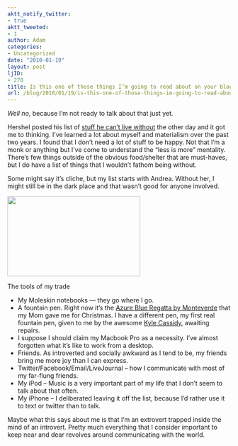 ```yaml
---
aktt_notify_twitter:
- true
aktt_tweeted:
- 1
author: Adam
categories:
- Uncategorized
date: "2010-01-19"
layout: post
ljID:
- 278
title: Is this one of those things I’m going to read about on your blog tomorrow?
url: /blog/2010/01/19/is-this-one-of-those-things-im-going-to-read-about-on-your-blog-tomorrow/
---
```

_Well no_, because I&#8217;m not ready to talk about that just yet.

Hershel posted his list of [stuff he can&#8217;t live without](1) the other day and it got me to thinking. I&#8217;ve learned a lot about myself and materialism over the past two years. I found that I don&#8217;t need a lot of stuff to be happy. Not that I&#8217;m a monk or anything but I&#8217;ve come to understand the &#8220;less is more&#8221; mentality. There&#8217;s few things outside of the obvious food/shelter that are must-haves, but I do have a list of things that I wouldn&#8217;t fathom being without.

Some might say it&#8217;s cliche, but my list starts with Andrea. Without her, I might still be in the dark place and that wasn&#8217;t good for anyone involved.

<div id="attachment_182" style="width: 310px" class="wp-caption alignnone">
  <a href="http://www.adamisrael.com/wp-content/uploads/2010/01/IMG_0315.jpg"><img class="size-medium wp-image-182" title="A writer's life" src="http://www.adamisrael.com/wp-content/uploads/2010/01/IMG_0315-300x181.jpg" alt="" width="300" height="181" srcset="//www.adamisrael.com/wp-content/uploads/2010/01/IMG_0315-300x181.jpg 300w, //www.adamisrael.com/wp-content/uploads/2010/01/IMG_0315.jpg 640w" sizes="(max-width: 300px) 100vw, 300px" /></a>

  <p class="wp-caption-text">
    The tools of my trade
  </p>
</div>

  * My Moleskin notebooks &#8212; they go where I go.
  * A fountain pen. Right now it&#8217;s the [Azure Blue Regatta by Monteverde](2) that my Mom gave me for Christmas. I have a different pen, my first real fountain pen, given to me by the awesome [Kyle Cassidy](3), awaiting repairs.
  * I suppose I should claim my Macbook Pro as a necessity. I&#8217;ve almost forgotten what it&#8217;s like to work from a desktop.
  * Friends. As introverted and socially awkward as I tend to be, my friends bring me more joy than I can express.
  * Twitter/Facebook/Email/LiveJournal &#8211; how I communicate with most of my far-flung friends.
  * My iPod &#8211; Music is a very important part of my life that I don&#8217;t seem to talk about that often.
  * My iPhone &#8211; I deliberated leaving it off the list, because I&#8217;d rather use it to text or twitter than to talk.

Maybe what this says about me is that I&#8217;m an extrovert trapped inside the mind of an introvert. Pretty much everything that I consider important to keep near and dear revolves around communicating with the world.

 [1]: http://specialdark.tumblr.com/post/339323052/stuff-i-couldnt-live-without-a-good-pen
 [2]: http://monteverdepens.com/regatta_fp.html
 [3]: http://www.kylecassidy.com/

